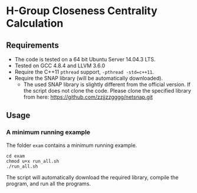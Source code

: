 # H-Group Closeness Centrality Calculation

## Requirements

* The code is tested on a 64 bit Ubuntu Server 14.04.3 LTS.
* Tested on GCC 4.8.4 and LLVM 3.6.0
* Require the C++11 `pthread` support, `-pthread -std=c++11`.
* Require the SNAP library (will be automatically downloaded).
  * The used SNAP library is slightly different from the official version.
    If the script does not clone the code. Please clone the specified
    library from here: https://github.com/zzjjzzgggg/netsnap.git

## Usage

### A minimum running example

The folder `exam` contains a minimum running example.

```shell
cd exam
chmod u+x run_all.sh
./run_all.sh
```

The script will automatically download the required library, compile the
program, and run all the programs.



